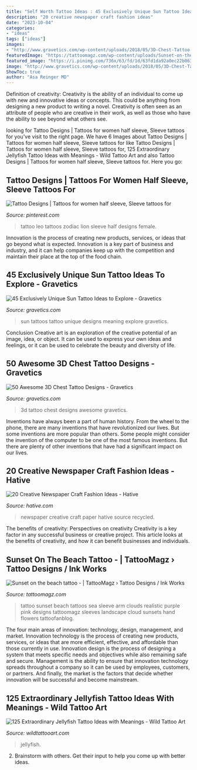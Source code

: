 ```yaml
---
title: "Self Worth Tattoo Ideas : 45 Exclusively Unique Sun Tattoo Ideas To Explore"
description: "20 creative newspaper craft fashion ideas"
date: "2023-10-04"
categories:
- "ideas"
tags: ["ideas"]
images:
- "http://www.gravetics.com/wp-content/uploads/2018/05/3D-Chest-Tattoo-32.jpg"
featuredImage: "https://tattoomagz.com/wp-content/uploads/Sunset-on-the-beach-tattoo.jpg"
featured_image: "https://i.pinimg.com/736x/63/fd/1d/63fd1da92a0ec22b063c752a34c69172.jpg"
image: "http://www.gravetics.com/wp-content/uploads/2018/05/3D-Chest-Tattoo-32.jpg"
ShowToc: true
author: "Asa Reinger MD"
---
```



Definition of creativity:
Creativity is the ability of an individual to come up with new and innovative ideas or concepts. This could be anything from designing a new product to writing a novel. Creativity is often seen as an attribute of people who are creative in their work, as well as those who have the ability to see beyond what others see.

	

		
looking for Tattoo Designs | Tattoos for women half sleeve, Sleeve tattoos for you've visit to the right page. We have 6 Images about Tattoo Designs | Tattoos for women half sleeve, Sleeve tattoos for like Tattoo Designs | Tattoos for women half sleeve, Sleeve tattoos for, 125 Extraordinary Jellyfish Tattoo Ideas with Meanings - Wild Tattoo Art and also Tattoo Designs | Tattoos for women half sleeve, Sleeve tattoos for. Here you go:
		
    
## Tattoo Designs | Tattoos For Women Half Sleeve, Sleeve Tattoos For

<img loading=lazy src="https://i.pinimg.com/736x/63/fd/1d/63fd1da92a0ec22b063c752a34c69172.jpg" onerror="this.onerror=null;this.src='https://tse3.mm.bing.net/th?id=OIP.C4UP6rruoyMdsfC6m858YwHaLy&amp;pid=15.1';" alt="Tattoo Designs | Tattoos for women half sleeve, Sleeve tattoos for">

_Source: pinterest.com_

>tattoo leo tattoos zodiac lion sleeve half designs female. 

	

Innovation is the process of creating new products, services, or ideas that go beyond what is expected. Innovation is a key part of business and industry, and it can help companies keep up with the competition and maintain their place at the top of the food chain.

    
## 45 Exclusively Unique Sun Tattoo Ideas To Explore - Gravetics

<img loading=lazy src="http://www.gravetics.com/wp-content/uploads/2017/05/minimaltattoo-smalltattoo-handpoked-suntattoo-handpokers.jpg" onerror="this.onerror=null;this.src='https://tse2.mm.bing.net/th?id=OIP.lrsOAcqeY9XXjwGOo5rs-AHaHa&amp;pid=15.1';" alt="45 Exclusively Unique Sun Tattoo Ideas to Explore - Gravetics">

_Source: gravetics.com_

>sun tattoos tattoo unique designs meaning explore gravetics. 

	

Conclusion
Creative art is an exploration of the creative potential of an image, idea, or object. It can be used to express your own ideas and feelings, or it can be used to celebrate the beauty and diversity of life.

    
## 50 Awesome 3D Chest Tattoo Designs - Gravetics

<img loading=lazy src="http://www.gravetics.com/wp-content/uploads/2018/05/3D-Chest-Tattoo-32.jpg" onerror="this.onerror=null;this.src='https://tse2.mm.bing.net/th?id=OIP.DMDZMz3mGuYzkaA7CrmITQHaIb&amp;pid=15.1';" alt="50 Awesome 3D Chest Tattoo Designs - Gravetics">

_Source: gravetics.com_

>3d tattoo chest designs awesome gravetics. 

	

Inventions have always been a part of human history. From the wheel to the phone, there are many inventions that have revolutionized our lives. But some inventions are more popular than others. Some people might consider the invention of the computer to be one of the most famous inventions. But there are plenty of other inventions that have had a significant impact on our lives.

    
## 20 Creative Newspaper Craft Fashion Ideas - Hative

<img loading=lazy src="https://hative.com/wp-content/uploads/2014/10/newspaper-craft-fashion-ideas/14-creative-newspaper-craft-fashion-ideas.jpg" onerror="this.onerror=null;this.src='https://tse4.mm.bing.net/th?id=OIP.LGUML7UIRXT0iilHjTsgxQHaLH&amp;pid=15.1';" alt="20 Creative Newspaper Craft Fashion Ideas - Hative">

_Source: hative.com_

>newspaper creative craft paper hative source recycled. 

	

The benefits of creativity: Perspectives on creativity
Creativity is a key factor in any successful business or creative project. This article looks at the benefits of creativity, and how it can benefit businesses and individuals.

    
## Sunset On The Beach Tattoo - | TattooMagz › Tattoo Designs / Ink Works

<img loading=lazy src="https://tattoomagz.com/wp-content/uploads/Sunset-on-the-beach-tattoo.jpg" onerror="this.onerror=null;this.src='https://tse3.mm.bing.net/th?id=OIP.Z89PTHncasL5k5vZtmTcfQHaH6&amp;pid=15.1';" alt="Sunset on the beach tattoo - | TattooMagz › Tattoo Designs / Ink Works">

_Source: tattoomagz.com_

>tattoo sunset beach tattoos sea sleeve arm clouds realistic purple pink designs tattoomagz sleeves landscape cloud sunsets hand flowers tattoofanblog. 

	

The four main areas of innovation: technology, design, management, and market.
Innovation technology is the process of creating new products, services, or ideas that are more efficient, effective, and affordable than those currently in use. Innovation design is the process of designing a system that meets specific needs and objectives while also remaining safe and secure. Management is the ability to ensure that innovation technology spreads throughout a company so it can be used by employees, customers, or partners. And finally, the market is the factors that decide whether innovation will be successful and become mainstream.

    
## 125 Extraordinary Jellyfish Tattoo Ideas With Meanings - Wild Tattoo Art

<img loading=lazy src="https://www.wildtattooart.com/wp-content/uploads/2020/09/jellyfish-tattoo-69.jpg" onerror="this.onerror=null;this.src='https://tse3.mm.bing.net/th?id=OIP.wdhb_v64Ic7uaOe82Ga59QHaHS&amp;pid=15.1';" alt="125 Extraordinary Jellyfish Tattoo Ideas with Meanings - Wild Tattoo Art">

_Source: wildtattooart.com_

>jellyfish. 

	

2. Brainstorm with others. Get their input to help you come up with better ideas.

